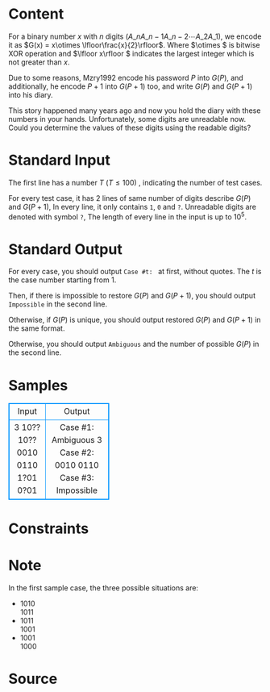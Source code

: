 
# Content

For a binary number $x$ with $n$ digits ($A\_{n}A\_{n-1}A\_{n-2}\cdots A\_{2}A\_{1}$), we encode it as
$G(x) = x\otimes \lfloor\frac{x}{2}\rfloor$. Where $\otimes $ is bitwise XOR operation
and $\lfloor x\rfloor $ indicates the largest integer which is not greater than $x$.

Due to some reasons, Mzry1992 encode his password $P$ into $G(P)$, and additionally, 
he encode $P + 1$ into $G(P + 1)$ too, and write $G(P)$ and $G(P + 1)$ into his diary.

This story happened many years ago and now you hold the diary with these numbers 
in your hands. Unfortunately, some digits are unreadable now. Could you determine the
values of these digits using the readable digits?

# Standard Input

The first line has a number $T$ ($T\leq 100$) , indicating the number of test cases.

For every test case, it has $2$ lines of same number of digits describe $G(P)$ and $G(P + 1)$,
In every line, it only contains `1`, `0` and `?`. Unreadable digits are denoted with symbol `?`,
The length of every line in the input is up to $10^5$.

# Standard Output

For every case, you should output `Case #t: ` at first, without quotes. The $t$ is the case number starting from $1$.

Then, if there is impossible to restore $G(P)$ and $G(P + 1)$, you should output `Impossible`
in the second line. 

Otherwise, if $G(P)$ is unique, you should output restored $G(P)$ and $G(P + 1)$ in the same format.

Otherwise, you should output `Ambiguous` and the number of possible $G(P)$ in the second line.

# Samples

<style>
        table,table tr th, table tr td { border:1px solid #0094ff; }
        table { width: 200px; min-height: 25px; line-height: 25px; text-align: center; border-collapse: collapse;}   
    </style>
<table>
	<tr>
		<td>Input</td>
		<td>Output</td>
	</tr>
<tr><td>3
10??
10??
0010
0110
1?01
0?01</td><td>Case #1:
Ambiguous 3
Case #2:
0010
0110
Case #3:
Impossible</td></tr></table>


# Constraints



# Note

In the first sample case, the three possible situations are:

* $1010$<br/>$1011$
* $1011$<br/>$1001$
* $1001$<br/>$1000$

# Source


